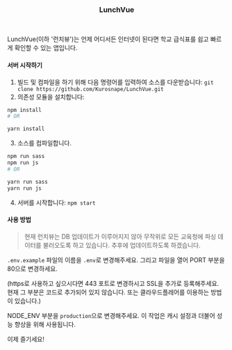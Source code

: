 <p align="center">
  <h3 align="center">LunchVue</h3>
</p>
<br>

LunchVue(이하 '런치뷰')는 언제 어디서든 인터넷이 된다면 학교 급식표를 쉽고 빠르게 확인할 수 있는 앱입니다.

#### 서버 시작하기

 1. 빌드 및 컴파일을 하기 위해 다음 명령어를 입력하여 소스를 다운받습니다:
 `git clone https://github.com/Kurosnape/LunchVue.git`
 2. 의존성 모듈을 설치합니다:

 ```bash
 npm install
 # OR

 yarn install
 ```

 3. 소스를 컴파일합니다.

 ```bash
 npm run sass
 npm run js
 # OR

 yarn run sass
 yarn run js
 ```

 4. 서버를 시작합니다:
 `npm start`

#### 사용 방법

> 현재 런치뷰는 DB 업데이트가 이루어지지 않아 무작위로 모든 교육청에 파싱 데이터를 불러오도록 하고 있습니다. 추후에 업데이트하도록 하겠습니다.

`.env.example` 파일의 이름을 `.env`로 변경해주세요. 그리고 파일을 열어 PORT 부분을 80으로 변경하세요.

(https로 사용하고 싶으시다면 443 포트로 변경하시고 SSL을 추가로 등록해주세요. 현재 그 부분은 코드로 추가되어 있지 않습니다. 또는 클라우드플레어를 이용하는 방법이 있습니다.)

NODE_ENV 부분을 `production`으로 변경해주세요. 이 작업은 캐시 설정과 더불어 성능 향상을 위해 사용됩니다.

이제 즐기세요!
